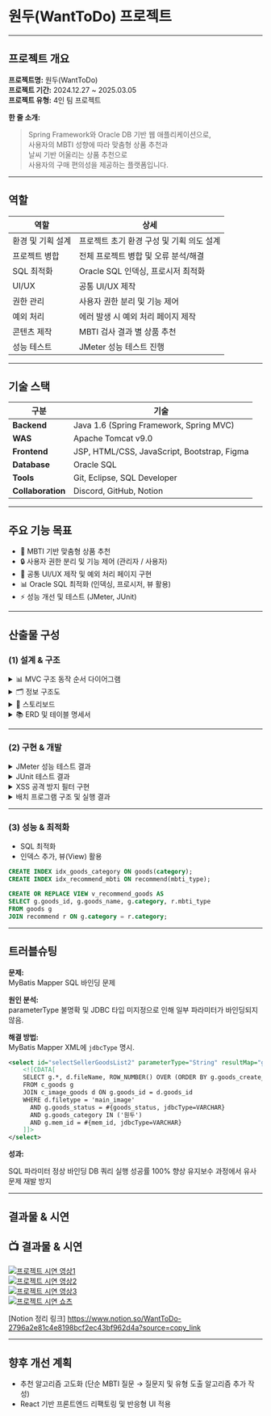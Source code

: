 # 원두(WantToDo) 프로젝트

---

## 프로젝트 개요
**프로젝트명:** 원두(WantToDo)  
**프로젝트 기간:** 2024.12.27 ~ 2025.03.05  
**프로젝트 유형:** 4인 팀 프로젝트  

**한 줄 소개:**  
> Spring Framework와 Oracle DB 기반 웹 애플리케이션으로,  
> 사용자의 MBTI 성향에 따라 맞춤형 상품 추천과  
> 날씨 기반 어울리는 상품 추천으로  
> 사용자의 구매 편의성을 제공하는 플랫폼입니다.

---

## 역할
| 역할 | 상세 |
|------|------|
| 환경 및 기획 설계 | 프로젝트 초기 환경 구성 및 기획 의도 설계 |
| 프로젝트 병합 | 전체 프로젝트 병합 및 오류 분석/해결 |
| SQL 최적화 | Oracle SQL 인덱싱, 프로시저 최적화 |
| UI/UX | 공통 UI/UX 제작 |
| 권한 관리 | 사용자 권한 분리 및 기능 제어 |
| 예외 처리 | 에러 발생 시 예외 처리 페이지 제작 |
| 콘텐츠 제작 | MBTI 검사 결과 별 상품 추천 |
| 성능 테스트 | JMeter 성능 테스트 진행 |

---

## 기술 스택
| 구분 | 기술 |
|------|------|
| **Backend** | Java 1.6 (Spring Framework, Spring MVC) |
| **WAS** | Apache Tomcat v9.0 |
| **Frontend** | JSP, HTML/CSS, JavaScript, Bootstrap, Figma |
| **Database** | Oracle SQL |
| **Tools** | Git, Eclipse, SQL Developer |
| **Collaboration** | Discord, GitHub, Notion |

---

##  주요 기능 목표
- 🌟 MBTI 기반 맞춤형 상품 추천  
- 🔒 사용자 권한 분리 및 기능 제어 (관리자 / 사용자)  
- 🎨 공통 UI/UX 제작 및 예외 처리 페이지 구현  
- 📊 Oracle SQL 최적화 (인덱싱, 프로시저, 뷰 활용)  
- ⚡ 성능 개선 및 테스트 (JMeter, JUnit)  

---

##  산출물 구성

### (1) 설계 & 구조

<details>
<summary>📊 MVC 구조 동작 순서 다이어그램</summary>

<img width="800" height="533" alt="MVC 구조 다이어그램" src="https://github.com/user-attachments/assets/699c6fb5-0e4b-49c9-96be-0602bf602954" />

</details>

<details>
<summary>🗂 정보 구조도</summary>

<img width="800" height="533" alt="정보 구조도1" src="https://github.com/user-attachments/assets/84b6056b-8098-4200-9df2-de17bb9db530" />  
<img width="800" height="533" alt="정보 구조도2" src="https://github.com/user-attachments/assets/45096d41-75af-45a0-aea3-7cc1aa836e98" />  
<img width="800" height="533" alt="정보 구조도3" src="https://github.com/user-attachments/assets/e9354ae7-5da2-4ab7-b2d7-d61293b3d8c3" />

</details>

<details>
<summary>📝 스토리보드</summary>

<img width="743" height="477" alt="스토리보드1" src="https://github.com/user-attachments/assets/1cf9a11e-e7dc-4401-8df3-1a27fcc21ce8" />  
<img width="721" height="478" alt="스토리보드2" src="https://github.com/user-attachments/assets/67333fe3-35d0-449e-8bc0-dbc1399c3c28" />  
<img width="747" height="478" alt="스토리보드3" src="https://github.com/user-attachments/assets/e09087d8-e2e3-4a46-97be-3541211583fb" />  
<img width="740" height="482" alt="스토리보드4" src="https://github.com/user-attachments/assets/4dd37c32-16b5-4cef-96e1-8118d8adc720" />  
<img width="740" height="479" alt="스토리보드5" src="https://github.com/user-attachments/assets/95086642-d2af-47f8-a3f9-717dec744629" />  
<img width="757" height="477" alt="스토리보드6" src="https://github.com/user-attachments/assets/67879fe2-ee2a-493d-b18c-bf16d33f4a61" />  
<img width="762" height="477" alt="스토리보드7" src="https://github.com/user-attachments/assets/61fe9175-b160-41d4-8597-36fb97604f96" />  
<img width="772" height="475" alt="스토리보드8" src="https://github.com/user-attachments/assets/bd6c6ea5-c5a7-4138-9a15-7a322ccf297e" />  
<img width="759" height="480" alt="스토리보드9" src="https://github.com/user-attachments/assets/3a4409f7-3072-4d9c-ac57-2075b0c6d579" />

</details>

<details>
<summary>📚 ERD 및 테이블 명세서</summary>

<img width="900" height="422" alt="ERD1" src="https://github.com/user-attachments/assets/e7abeddd-a7fc-49cf-9f7f-7ecd5e7462b2" />  
<img width="1226" height="663" alt="ERD2" src="https://github.com/user-attachments/assets/8dacf878-e538-4d69-9046-56539eb437ae" />  
<img width="1373" height="419" alt="ERD3" src="https://github.com/user-attachments/assets/fae44ba2-8267-4a1d-a287-a6c489198a11" />  
<img width="1376" height="514" alt="ERD4" src="https://github.com/user-attachments/assets/85f96237-77ad-4eaa-a9f9-695342261938" />  
<img width="1373" height="531" alt="ERD5" src="https://github.com/user-attachments/assets/1fff64a6-6c22-4f5f-8625-6a265f2dcb73" />  
<img width="1375" height="399" alt="ERD6" src="https://github.com/user-attachments/assets/2d93ebfc-a754-48cd-8f00-fe21182694c4" />  
<img width="1375" height="622" alt="ERD7" src="https://github.com/user-attachments/assets/dae2193b-297e-43dc-874c-6ed72295981e" />  
<img width="1528" height="181" alt="ERD8" src="https://github.com/user-attachments/assets/6d1d9c1c-3472-4ba1-b558-5a0a74a57462" />  
<img width="1528" height="578" alt="ERD9" src="https://github.com/user-attachments/assets/498e0156-9af8-4448-8797-e61e623c0856" />

</details>


---

### (2) 구현 & 개발
<details>
<summary>JMeter 성능 테스트 결과</summary>
<img width="723" height="422" alt="Image" src="https://github.com/user-attachments/assets/eabe63d8-8311-4ca2-beb2-ad2322a9077a" />
<img width="718" height="256" alt="Image" src="https://github.com/user-attachments/assets/4b850ad2-9964-4da5-b74c-e0f5fe2ac036" />
<img width="713" height="341" alt="Image" src="https://github.com/user-attachments/assets/c513a315-4696-4e39-828c-620c3b01d37e" />
<img width="668" height="222" alt="Image" src="https://github.com/user-attachments/assets/77bbbc04-c4b2-423f-9601-1cd80a1e7acc" />
</details>
<details>
<summary>JUnit 테스트 결과</summary>
<img width="527" height="704" alt="Image" src="https://github.com/user-attachments/assets/4cc1c465-32d2-4aad-8081-271ea6f5a76e" />
<img width="3286" height="1080" alt="Image" src="https://github.com/user-attachments/assets/392fd81a-26d9-43d5-add5-16293bf8c097" />
<img width="1222" height="871" alt="Image" src="https://github.com/user-attachments/assets/6529affa-fcb8-4eb1-af36-93e41e6cc448" />
</details> 
<details>
<summary>XSS 공격 방지 필터 구현</summary>
<img width="640" height="313" alt="Image" src="https://github.com/user-attachments/assets/9cce0ebc-a818-4821-9e99-128ff1b2dd24" />

  적용 후
<img width="766" height="253" alt="Image" src="https://github.com/user-attachments/assets/4f6e10c4-b410-4382-bce7-4223ae870905" />
<img width="484" height="114" alt="Image" src="https://github.com/user-attachments/assets/274ae7c9-f97f-4deb-a62d-522a62cf4e40" />
</details>
<details>
<summary>배치 프로그램 구조 및 실행 결과</summary>
<img width="681" height="686" alt="Image" src="https://github.com/user-attachments/assets/42f8d298-5ef1-47b1-a81f-6dae75493d04" />
<img width="441" height="406" alt="Image" src="https://github.com/user-attachments/assets/e7662706-43e0-46a0-8597-9b9449c99db5" />

배치 프로그램 로그
<img width="461" height="555" alt="Image" src="https://github.com/user-attachments/assets/7acaec05-96fc-43a0-8679-da229668f57e" />

배치 프로그램 실행 전
<img width="997" height="103" alt="Image" src="https://github.com/user-attachments/assets/bb65bcbe-30d9-4eb8-a1dd-c861dbea0295" />

배치 프로그램 실행 후
<img width="992" height="98" alt="Image" src="https://github.com/user-attachments/assets/59e2e895-5245-428d-a88a-d3867f24cbcb" />
</details>

---

### (3) 성능 & 최적화
- SQL 최적화
- 인덱스 추가, 뷰(View) 활용
```sql
CREATE INDEX idx_goods_category ON goods(category);
CREATE INDEX idx_recommend_mbti ON recommend(mbti_type);

CREATE OR REPLACE VIEW v_recommend_goods AS
SELECT g.goods_id, g.goods_name, g.category, r.mbti_type
FROM goods g
JOIN recommend r ON g.category = r.category;
```

---

## 트러블슈팅

**문제:**  
MyBatis Mapper SQL 바인딩 문제  

**원인 분석:**  
parameterType 불명확 및 JDBC 타입 미지정으로 인해 일부 파라미터가 바인딩되지 않음.

**해결 방법:**  
MyBatis Mapper XML에 `jdbcType` 명시.
```xml
<select id="selectSellerGoodsList2" parameterType="String" resultMap="goodsResult">
    <![CDATA[
    SELECT g.*, d.fileName, ROW_NUMBER() OVER (ORDER BY g.goods_create_date DESC) AS rn
    FROM c_goods g
    JOIN c_image_goods d ON g.goods_id = d.goods_id
    WHERE d.filetype = 'main_image'
      AND g.goods_status = #{goods_status, jdbcType=VARCHAR}
      AND g.goods_category IN ('원두')
      AND g.mem_id = #{mem_id, jdbcType=VARCHAR}
    ]]>
</select>
```

**성과:**

SQL 파라미터 정상 바인딩
DB 쿼리 실행 성공률 100% 향상
유지보수 과정에서 유사 문제 재발 방지

---

## 결과물 & 시연
## 📺 결과물 & 시연

[![프로젝트 시연 영상1](https://img.youtube.com/vi/SI6_xEXGLEY/0.jpg)](https://youtu.be/SI6_xEXGLEY)  
[![프로젝트 시연 영상2](https://img.youtube.com/vi/6JfOO6TT13U/0.jpg)](https://youtu.be/6JfOO6TT13U)  
[![프로젝트 시연 영상3](https://img.youtube.com/vi/8qZ6GBIJkhU/0.jpg)](https://youtu.be/8qZ6GBIJkhU)  
[![프로젝트 시연 쇼츠](https://img.youtube.com/vi/cR8Q7oYmx8k/0.jpg)](https://youtube.com/shorts/cR8Q7oYmx8k?feature=share)

[Notion 정리 링크] https://www.notion.so/WantToDo-2796a2e81c4e8198bcf2ec43bf962d4a?source=copy_link

---

## 향후 개선 계획
- 추천 알고리즘 고도화 (단순 MBTI 질문 → 질문지 및 유형 도출 알고리즘 추가 작성)
- React 기반 프론트엔드 리팩토링 및 반응형 UI 적용



